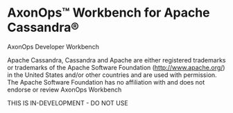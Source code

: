 # AxonOps™ Workbench for Apache Cassandra®
AxonOps Developer Workbench

Apache Cassandra, Cassandra and Apache are either registered trademarks or trademarks of the Apache Software Foundation (http://www.apache.org/) in the United States and/or other countries and are used with permission. The Apache Software Foundation has no affiliation with and does not endorse or review AxonOps Workbench

THIS IS IN-DEVELOPMENT - DO NOT USE
